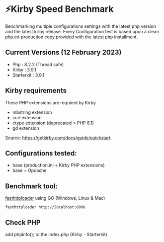 # ⚡️Kirby Speed Benchmark

Benchmarking multiple configurations settings with the latest php version and the latest kirby release. Every Configuration test is based upon a clean php.ini-production
copy provided with the latest php installment.

## Current Versions (12 February 2023)

- Php : 8.2.2 (Thread safe)
- Kirby : 3.9.1
- Starterkit : 3.9.1

## Kirby requirements

These PHP extensions are required by Kirby.

- mbstring extension
- curl extension
- ctype extension (deprecated > PHP 8.1)
- gd extension

Source: https://getkirby.com/docs/guide/quickstart

## Configurations tested:

- base (production.ini + Kirby PHP extensions)
- base + Opcache

## Benchmark tool:

[fasthttploader](https://github.com/GeorgeLuo/fasthttploader) using GO (Windows, Linux & Mac)

```
fasthttploader http://localhost:8000
```

## Check PHP

add phpinfo(); to the index.php (Kirby - Starterkit)
